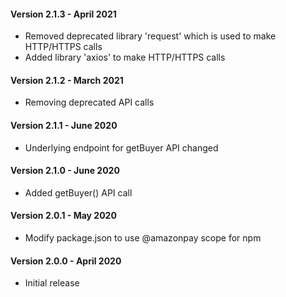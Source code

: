#### Version 2.1.3 - April 2021
* Removed deprecated library 'request' which is used to make HTTP/HTTPS calls
* Added library 'axios' to make HTTP/HTTPS calls

#### Version 2.1.2 - March 2021
* Removing deprecated API calls

#### Version 2.1.1 - June 2020
* Underlying endpoint for getBuyer API changed

#### Version 2.1.0 - June 2020
* Added getBuyer() API call

#### Version 2.0.1 - May 2020
* Modify package.json to use @amazonpay scope for npm

#### Version 2.0.0 - April 2020
* Initial release
